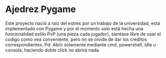 # Ajedrez Pygame
Este proyecto nació a raiz del estres por un trabajo de la universidad, está implementado con Pygame y por el momento solo está hecha una funcionalidad estilo PvP (una pieza cada jugador), sientase libre de usar el codigo como vea conveniente, pero no se olvide de dar los creditos correspondientes.
Pd: Abrir solamente mediante cmd, powershell, Idle u consola, haciendo doble click no abrirá nada
